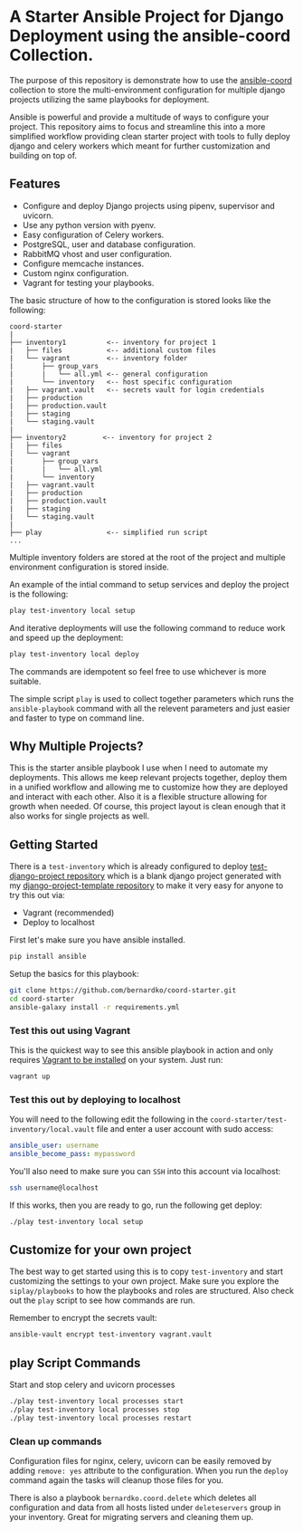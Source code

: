 # A Starter Ansible Project for Django Deployment using the ansible-coord Collection.

The purpose of this repository is demonstrate how to use the [ansible-coord](https://github.com/bernardko/ansible-coord) collection to store the multi-environment configuration for multiple django projects utilizing the same playbooks for deployment.

Ansible is powerful and provide a multitude of ways to configure your project. This repository aims to focus and streamline this into a more simplified workflow providing clean starter project with tools to fully deploy django and celery workers which meant for further customization and building on top of.

## Features

- Configure and deploy Django projects using pipenv, supervisor and uvicorn.
- Use any python version with pyenv.
- Easy configuration of Celery workers.
- PostgreSQL, user and database configuration.
- RabbitMQ vhost and user configuration.
- Configure memcache instances.
- Custom nginx configuration.
- Vagrant for testing your playbooks.

The basic structure of how to the configuration is stored looks like the following:

```
coord-starter
|
├── inventory1          <-- inventory for project 1
|   ├── files           <-- additional custom files 
|   └── vagrant         <-- inventory folder
|       ├── group_vars
|       |   └── all.yml <-- general configuration
|       └── inventory   <-- host specific configuration
|   ├── vagrant.vault   <-- secrets vault for login credentials
|   ├── production
|   ├── production.vault
|   ├── staging
|   └── staging.vault
|
├── inventory2         <-- inventory for project 2
|   ├── files
|   └── vagrant
|       ├── group_vars
|       |   └── all.yml
|       └── inventory
|   ├── vagrant.vault
|   ├── production
|   ├── production.vault
|   ├── staging
|   └── staging.vault
|   
├── play                <-- simplified run script
...
```

Multiple inventory folders are stored at the root of the project and multiple environment configuration is stored inside.

An example of the intial command to setup services and deploy the project is the following:

```bash
play test-inventory local setup
```
And iterative deployments will use the following command to reduce work and speed up the deployment:

```bash
play test-inventory local deploy
```
The commands are idempotent so feel free to use whichever is more suitable.

The simple script `play` is used to collect together parameters which runs the `ansible-playbook` command with all the relevent parameters and just easier and faster to type on command line.

## Why Multiple Projects?

This is the starter ansible playbook I use when I need to automate my deployments. This allows me keep relevant projects together, deploy them in a unified workflow and allowing me to customize how they are deployed and interact with each other. Also it is a flexible structure allowing for growth when needed. Of course, this project layout is clean enough that it also works for single projects as well.

## Getting Started

There is a `test-inventory` which is already configured to deploy [test-django-project repository](https://github.com/bernardko/test-django-project) which is a blank django project generated with my [django-project-template repository](https://github.com/bernardko/django-project-template) to make it very easy for anyone to try this out via:

- Vagrant (recommended)
- Deploy to localhost

First let's make sure you have ansible installed.

```bash
pip install ansible
```

Setup the basics for this playbook:

```bash
git clone https://github.com/bernardko/coord-starter.git
cd coord-starter
ansible-galaxy install -r requirements.yml
```

### Test this out using Vagrant

This is the quickest way to see this ansible playbook in action and only requires [Vagrant to be installed](https://www.vagrantup.com/docs/installation) on your system. Just run:

```bash
vagrant up
```

### Test this out by deploying to localhost

You will need to the following edit the following in the `coord-starter/test-inventory/local.vault` file and enter a user account with sudo access:

```yaml
ansible_user: username
ansible_become_pass: mypassword
```

You'll also need to make sure you can `SSH` into this account via localhost:
```bash
ssh username@localhost
```

If this works, then you are ready to go, run the following get deploy:

```bash
./play test-inventory local setup
```

## Customize for your own project

The best way to get started using this is to copy `test-inventory` and start customizing the settings to your own project. Make sure you explore the `siplay/playbooks` to how the playbooks and roles are structured. Also check out the `play` script to see how commands are run.  

Remember to encrypt the secrets vault:
```bash
ansible-vault encrypt test-inventory vagrant.vault
```

## play Script Commands

Start and stop celery and uvicorn processes
```bash
./play test-inventory local processes start
./play test-inventory local processes stop
./play test-inventory local processes restart
```

### Clean up commands
Configuration files for nginx, celery, uvicorn can be easily removed by adding `remove: yes` attribute to the configuration. When you run the `deploy` command again the tasks will cleanup those files for you.

There is also a playbook `bernardko.coord.delete` which deletes all configuration and data from all hosts listed under `deleteservers` group in your inventory. Great for migrating servers and cleaning them up.